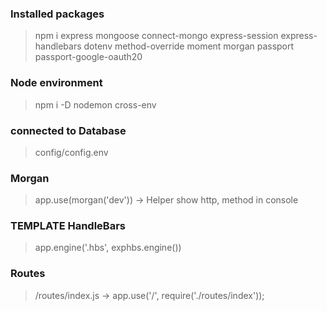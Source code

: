 ### Installed packages

> npm i express mongoose connect-mongo express-session express-handlebars dotenv method-override moment morgan passport passport-google-oauth20

### Node environment
> npm i -D nodemon cross-env


### connected to Database
> config/config.env

### Morgan
> app.use(morgan('dev')) -> Helper show http, method in console

### TEMPLATE HandleBars
> app.engine('.hbs', exphbs.engine())

### Routes
> /routes/index.js -> app.use('/', require('./routes/index'));